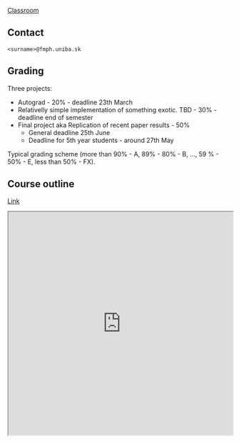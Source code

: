 [Classroom](https://classroom.google.com/c/NDY5NDE1NDkzOTI5?cjc=yr5hpez)

## Contact

`<surname>@fmph.uniba.sk`

## Grading

Three projects:
* Autograd - 20% - deadline 23th March 
* Relativelly simple implementation of something exotic. TBD - 30% - deadline end of semester
* Final project aka Replication of recent paper results - 50%
  * General deadline 25th June
  * Deadline for 5th year students - around 27th May

Typical grading scheme (more than 90% - A, 89% - 80% - B, ..., 59 % - 50% - E, less than 50% - FX).

## Course outline

[Link](https://docs.google.com/spreadsheets/d/e/2PACX-1vS-yo_avt0TZEtz2vzb2Z4e6qJUdGpX6EFi4pmyJ2YStc5-D-VsVe5KyfsUw6Xddfv22egn7ZGAfmpT/pubhtml?gid=0&amp;single=true&amp;widget=true&amp;headers=false)

<iframe style="width:100%;height:500px" src="https://docs.google.com/spreadsheets/d/e/2PACX-1vS-yo_avt0TZEtz2vzb2Z4e6qJUdGpX6EFi4pmyJ2YStc5-D-VsVe5KyfsUw6Xddfv22egn7ZGAfmpT/pubhtml?gid=0&amp;single=true&amp;widget=true&amp;headers=false"></iframe>
